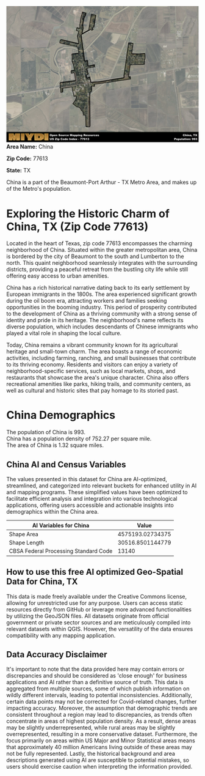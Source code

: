 ![Image Alt Text](../_images/77613.png)
**Area Name:** China

**Zip Code:** 77613

**State:** TX

China is a part of the Beaumont-Port Arthur - TX Metro Area, and makes up  of the Metro's population.  

# Exploring the Historic Charm of China, TX (Zip Code 77613)

Located in the heart of Texas, zip code 77613 encompasses the charming neighborhood of China. Situated within the greater metropolitan area, China is bordered by the city of Beaumont to the south and Lumberton to the north. This quaint neighborhood seamlessly integrates with the surrounding districts, providing a peaceful retreat from the bustling city life while still offering easy access to urban amenities.

China has a rich historical narrative dating back to its early settlement by European immigrants in the 1800s. The area experienced significant growth during the oil boom era, attracting workers and families seeking opportunities in the booming industry. This period of prosperity contributed to the development of China as a thriving community with a strong sense of identity and pride in its heritage. The neighborhood's name reflects its diverse population, which includes descendants of Chinese immigrants who played a vital role in shaping the local culture.

Today, China remains a vibrant community known for its agricultural heritage and small-town charm. The area boasts a range of economic activities, including farming, ranching, and small businesses that contribute to its thriving economy. Residents and visitors can enjoy a variety of neighborhood-specific services, such as local markets, shops, and restaurants that showcase the area's unique character. China also offers recreational amenities like parks, hiking trails, and community centers, as well as cultural and historic sites that pay homage to its storied past.

# China Demographics

The population of China is 993.  
China has a population density of 752.27 per square mile.  
The area of China is 1.32 square miles.  

## China AI and Census Variables

The values presented in this dataset for China are AI-optimized, streamlined, and categorized into relevant buckets for enhanced utility in AI and mapping programs. These simplified values have been optimized to facilitate efficient analysis and integration into various technological applications, offering users accessible and actionable insights into demographics within the China area.

| AI Variables for China | Value |
|-------------|-------|
| Shape Area | 4575193.02734375 |
| Shape Length | 30516.8501144779 |
| CBSA Federal Processing Standard Code | 13140 |

## How to use this free AI optimized Geo-Spatial Data for China, TX

This data is made freely available under the Creative Commons license, allowing for unrestricted use for any purpose. Users can access static resources directly from GitHub or leverage more advanced functionalities by utilizing the GeoJSON files. All datasets originate from official government or private sector sources and are meticulously compiled into relevant datasets within QGIS. However, the versatility of the data ensures compatibility with any mapping application.

## Data Accuracy Disclaimer
It's important to note that the data provided here may contain errors or discrepancies and should be considered as 'close enough' for business applications and AI rather than a definitive source of truth. This data is aggregated from multiple sources, some of which publish information on wildly different intervals, leading to potential inconsistencies. Additionally, certain data points may not be corrected for Covid-related changes, further impacting accuracy. Moreover, the assumption that demographic trends are consistent throughout a region may lead to discrepancies, as trends often concentrate in areas of highest population density. As a result, dense areas may be slightly underrepresented, while rural areas may be slightly overrepresented, resulting in a more conservative dataset. Furthermore, the focus primarily on areas within US Major and Minor Statistical areas means that approximately 40 million Americans living outside of these areas may not be fully represented. Lastly, the historical background and area descriptions generated using AI are susceptible to potential mistakes, so users should exercise caution when interpreting the information provided.

